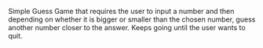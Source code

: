 Simple Guess Game that requires the user to input a number and then depending on whether it is bigger or smaller than the chosen number, guess another number closer to the answer. Keeps going until the user wants to quit.
